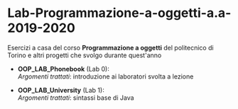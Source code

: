 # Lab-Programmazione-a-oggetti-a.a-2019-2020
Esercizi a casa del corso **Programmazione a oggetti** del politecnico di Torino e altri progetti che svolgo durante quest'anno<br>

- **OOP_LAB_Phonebook** (Lab 0):<br>
      *Argomenti trattati*: introduzione ai laboratori svolta a lezione
    
- **OOP_LAB_University** (Lab 1):<br>
      *Argomenti trattati*: sintassi base di Java

